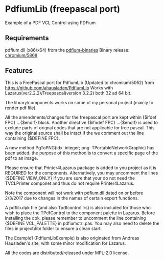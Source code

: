 # PdfiumLib (freepascal port)
Example of a PDF VCL Control using PDFium

## Requirements
pdfium.dll (x86/x64) from the [pdfium-binaries](https://github.com/bblanchon/pdfium-binaries)
Binary release: [chromium/5868](https://github.com/bblanchon/pdfium-binaries/releases/tag/chromium%2F5868)

## Features
This is a FreePascal port for PdfiumLib (Updated to chromium/5052) from                                https://github.com/ahausladen/PdfiumLib
Works with Lazarus(ver2.2.2)/Freepascal(version 3.2.2) both 32 ad 64 bit.

The library/components works on some of my personal project (mainly to render pdf file).

All the amendments/changes for the freepascal port are kept within {$ifdef FPC} ...{$endif} block. 
Another directive {$ifndef FPC} ...{$endif} is used to exclude parts of orignal codes that are not applicable for free pascal. This way the original source shall be intact if the we comment out the line containing {$DEFINE FPC}.

A new method PgToPNG(idx: integer; png: TPortableNetworkGraphic) has been added. the purpose of this method is to convert a specific page of the pdf to an image.

Please ensure that Printer4Lazarus package is added to you project as it is REQUIRED for the components. Alternatively, you may uncomment the lines {$DEFINE VIEW_ONLY} if you are sure that your do not need the TVCLPrinter componet and thus do not require Printer4Lazarus. 

Note the component will not work with pdfium.dll dated on or before 2/3/2017 due to changes in the names of certain export functions. 

A pdflib.dpk file (and also Tpdfcontrol.lrs) is also included for those who wish to place the TPdfControl to the component palette in Lazarus. Before installing the dpk, please remember to uncomment the line containing {$DEFINE VCL_PALETTE} in pdfiumctrl.pas. You may also need to delete the files in project\lib\ folder to ensure a clean start.

The Example1 (PdfiumLibExample) is also originated from Andreas Hausladen's site, with some minor modification for Lazarus.



All the codes are distributed/released under MPL-2.0 license.	
